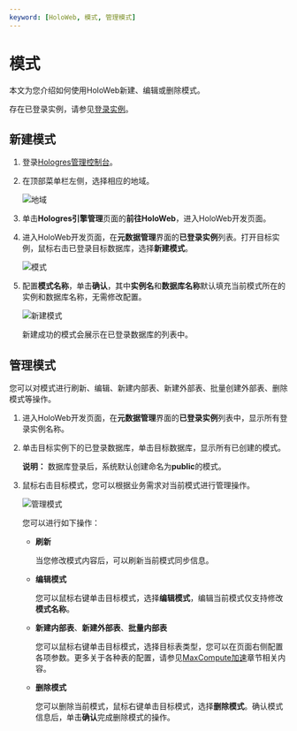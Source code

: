 ```yaml
---
keyword: [HoloWeb, 模式, 管理模式]
---
```


# 模式

本文为您介绍如何使用HoloWeb新建、编辑或删除模式。

存在已登录实例，请参见[登录实例](/cn.zh-CN/连接开发工具/HoloWeb/连接管理/登录实例.md)。

## 新建模式

1.  登录[Hologres管理控制台](https://hologram.console.aliyun.com/#/instance)。

2.  在顶部菜单栏左侧，选择相应的地域。

    ![地域](https://static-aliyun-doc.oss-accelerate.aliyuncs.com/assets/img/zh-CN/4547818061/p141749.png)

3.  单击**Hologres引擎管理**页面的**前往HoloWeb**，进入HoloWeb开发页面。

4.  进入HoloWeb开发页面，在**元数据管理**界面的**已登录实例**列表。打开目标实例，鼠标右击已登录目标数据库，选择**新建模式**。

    ![模式](https://static-aliyun-doc.oss-accelerate.aliyuncs.com/assets/img/zh-CN/4984790261/p273740.png)

5.  配置**模式名称**，单击**确认**，其中**实例名**和**数据库名称**默认填充当前模式所在的实例和数据库名称，无需修改配置。

    ![新建模式](https://static-aliyun-doc.oss-accelerate.aliyuncs.com/assets/img/zh-CN/4984790261/p273741.png)

    新建成功的模式会展示在已登录数据库的列表中。


## 管理模式

您可以对模式进行刷新、编辑、新建内部表、新建外部表、批量创建外部表、删除模式等操作。

1.  进入HoloWeb开发页面，在**元数据管理**界面的**已登录实例**列表中，显示所有登录实例名称。

2.  单击目标实例下的已登录数据库，单击目标数据库，显示所有已创建的模式。

    **说明：** 数据库登录后，系统默认创建命名为**public**的模式。

3.  鼠标右击目标模式，您可以根据业务需求对当前模式进行管理操作。

    ![管理模式](https://static-aliyun-doc.oss-accelerate.aliyuncs.com/assets/img/zh-CN/4984790261/p273747.png)

    您可以进行如下操作：

    -   **刷新**

        当您修改模式内容后，可以刷新当前模式同步信息。

    -   **编辑模式**

        您可以鼠标右键单击目标模式，选择**编辑模式**，编辑当前模式仅支持修改**模式名称**。

    -   **新建内部表**、**新建外部表**、**批量内部表**

        您可以鼠标右键单击目标模式，选择目标表类型，您可以在页面右侧配置各项参数。更多关于各种表的配置，请参见[MaxCompute加速](/cn.zh-CN/连接开发工具/HoloWeb/连接管理/MaxCompute加速/外部表.md)章节相关内容。

    -   **删除模式**

        您可以删除当前模式，鼠标右键单击目标模式，选择**删除模式**。确认模式信息后，单击**确认**完成删除模式的操作。


